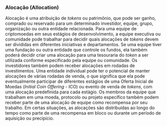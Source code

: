 ### Alocação (Allocation)

Alocação é uma atribuição de _tokens_ ou patrimônio, que pode ser ganho, comprado ou reservado para um determinado investidor, equipe, grupo, organização ou outra entidade relacionada. Para uma equipe de criptomoedas em seus estágios de desenvolvimento, a equipe executiva ou comunidade pode trabalhar para decidir quais alocações de _tokens_ devem ser divididas em diferentes iniciativas e departamentos. Se uma equipe tiver uma fundação ou outra entidade que controle os fundos, ela também poderá decidir criar uma alocação para uma tesouraria do _token_ a ser utilizada conforme especificado pela equipe ou comunidade. Os investidores também podem receber alocações em rodadas de investimentos. Uma entidade individual pode ter o potencial de manter alocações de várias rodadas de venda, o que significa que ela pode eventualmente participar de diferentes estágios de uma Oferta Inicial de Moedas (_Initial Coin Offering_ - ICO) ou evento de venda de _tokens_, com uma alocação predefinida para cada estágio. Os membros da equipe que trabalham em uma moeda, protocolo ou projeto específico também podem receber parte de uma alocação de equipe como recompensa por seu trabalho. Em certas situações, as alocações são distribuídas ao longo do tempo como parte de uma recompensa em bloco ou durante um período de aquisição ou precipício.
